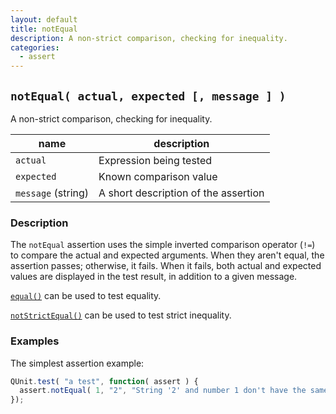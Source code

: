 ```yaml
---
layout: default
title: notEqual
description: A non-strict comparison, checking for inequality.
categories:
  - assert
---
```


## `notEqual( actual, expected [, message ] )`

A non-strict comparison, checking for inequality.

| name               | description                          |
|--------------------|--------------------------------------|
| `actual`           | Expression being tested              |
| `expected`         | Known comparison value               |
| `message` (string) | A short description of the assertion |

### Description

The `notEqual` assertion uses the simple inverted comparison operator (`!=`) to compare the actual and expected arguments. When they aren't equal, the assertion passes; otherwise, it fails. When it fails, both actual and expected values are displayed in the test result, in addition to a given message.

[`equal()`](/assert/equal) can be used to test equality.

[`notStrictEqual()`](/assert/notStrictEqual) can be used to test strict inequality.

### Examples

The simplest assertion example:

```js
QUnit.test( "a test", function( assert ) {
  assert.notEqual( 1, "2", "String '2' and number 1 don't have the same value" );
});
```
